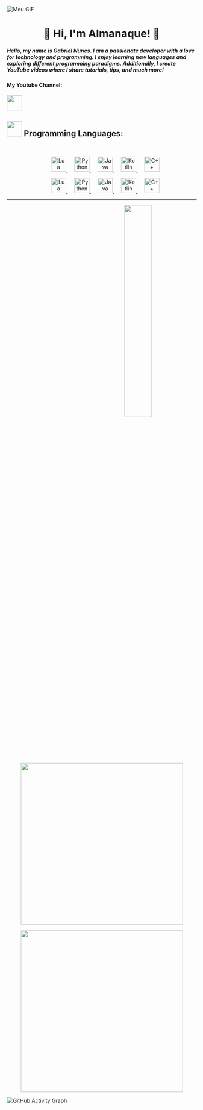 ![Meu GIF](https://media.giphy.com/media/v1.Y2lkPTc5MGI3NjExbDZzcDFqbHozYmU2ZTIwejdtcTA2dDNveHAxZDl4Z3BtYjVncXcxNCZlcD12MV9pbnRlcm5hbF9naWZfYnlfaWQmY3Q9Zw/JOa5UJkriAgjCE7KlB/source.gif)

<h1 align="center">👋 Hi, I'm Almanaque! 🚀</h1>
<h5>Hello, my name is Gabriel Nunes. I am a passionate developer with a love for technology and programming. I enjoy learning new languages and exploring different programming paradigms. Additionally, I create YouTube videos where I share tutorials, tips, and much more!</h5>

<h4>My Youtube Channel:</h4>

<a href="https://www.youtube.com/@AlmanaqueCode"><img src="https://cdn.discordapp.com/emojis/1006232573040668682.webp?size=128&quality=lossless" width="40"></a>

## <img src="https://cdn.discordapp.com/emojis/775676038755516456.gif?size=128&quality=lossless" width="40"> **Programming Languages:**

</br>
<p align="center">
    &emsp;
    <a href="#gh-dark-mode-only" style="border: none;">
        <img alt="Lua" src="https://cdn.discordapp.com/emojis/900030567838523392.webp?size=128&quality=lossless" width="40">
    </a>
    &emsp;
    <a href="#gh-dark-mode-only" style="border: none;">
        <img alt="Python" src="https://cdn.discordapp.com/emojis/745084957587931277.webp?size=128&quality=lossless" width="40">
    </a>
    &emsp;
    <a href="#gh-dark-mode-only" style="border: none;">
        <img alt="Java" src="https://cdn.discordapp.com/emojis/930107140776022048.webp?size=128&quality=lossless" width="40">
    </a>
    &emsp;
    <a href="#gh-dark-mode-only" style="border: none;">
        <img alt="Kotlin" src="https://cdn.discordapp.com/emojis/786739706061914132.webp?size=128&quality=lossless" width="40">
    </a>
    &emsp;
    <a href="#gh-dark-mode-only" style="border: none;">
        <img alt="C++" src="https://cdn.discordapp.com/emojis/1242634029455511622.webp?size=128&quality=lossless" width="40">
    </a>
</p>

<p align="center">
    &emsp;
    <a href="#gh-light-mode-only" style="border: none;">
        <img alt="Lua" src="https://cdn.discordapp.com/emojis/900030567838523392.webp?size=128&quality=lossless" width="40">
    </a>
    &emsp;
    <a href="#gh-light-mode-only" style="border: none;">
        <img alt="Python" src="https://cdn.discordapp.com/emojis/745084957587931277.webp?size=128&quality=lossless" width="40">
    </a>
    &emsp;
    <a href="#gh-light-mode-only" style="border: none;">
        <img alt="Java" src="https://cdn.discordapp.com/emojis/930107140776022048.webp?size=128&quality=lossless" width="40">
    </a>
    &emsp;
    <a href="#gh-light-mode-only" style="border: none;">
        <img alt="Kotlin" src="https://cdn.discordapp.com/emojis/786739706061914132.webp?size=128&quality=lossless" width="40">
    </a>
    &emsp;
    <a href="#gh-light-mode-only" style="border: none;">
        <img alt="C++" src="https://cdn.discordapp.com/emojis/1242634029455511622.webp?size=128&quality=lossless" width="40">
    </a>
</p>


---

<img align="right" width="38%" src="https://media.discordapp.net/stickers/1149375519507365940.webp?size=240"/>

  <p align="center">
  <a href="https://github.com/almanaq3">
   <img width="430" align="center" src="https://github-readme-stats.vercel.app/api?username=almanaq3&theme=radical&title_color=FFFFFF&text_color=FFFFFF&bg_color=090B1B&icon_color=FFFFFF&border_color=FFFFFF">
  </a>
 </p>
 
  <p align="center">
  <a href="https://github.com/almanaq3">
   <img width="430" align="center" src="https://github-readme-stats-anuraghazra1.vercel.app/api/top-langs/?username=almanaq3&layout=compact&theme=radical&langs_count=6&bg_color=090B1B&text_color=FFFFFF&title_color=FFFFFF">
  </a>
 </p>
</a>

![GitHub Activity Graph](https://github-readme-activity-graph.vercel.app/graph?username=almanaq3&theme=github-dark&point=ffffff&radius=16#gh-dark-mode-only"%20alt="GitHub%20Activity%20Graph")
